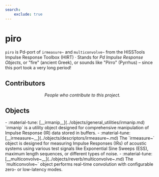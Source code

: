 ```yaml
---
search:
    exclude: true
---
```


# piro
`piro` is Pd-port of `irmeasure~` and `multiconvolve~` from the HISSTools Impulse Response Toolbox (HIRT) · Stands for *Pd Impulse Response Objects*, or "fire" (ancient Greek), or sounds like "Pirro" (Pyrrhus) – since this port took a very long period!
<h2>Contributors</h2>

<div id="libcontributors"></div>

<p align="center">
<i>People who contribute to this project.</i>
</p>

<script>
async function updateList() {
    let repoOwner = 'd-i-s';
    let repoName = 'piro';
    try {
        let res = await fetch(`https://api.github.com/repos/${repoOwner}/${repoName}/contributors`);
        let contributors = await res.json();
        let container = document.getElementById('libcontributors');
        contributors.forEach(user => {
            let link = document.createElement('a');
            link.href = `https://github.com/${user.login}`;
            link.target = '_blank';
            let img = document.createElement('img');
            img.src = `https://github.com/${user.login}.png?size=100`;
            img.alt = user.login;
            img.className = 'libavatar';
            link.appendChild(img);
            container.appendChild(link);
        });
    } catch(err) {
        console.error(err);
    }
}
updateList();
</script>

<h2>Objects</h2>

<div class="grid cards" markdown>
- :material-tune: [__irmanip__](../objects/general_utilities/irmanip.md) `irmanip` is a utility object designed for comprehensive manipulation of Impulse Response (IR) data stored in buffers.
- :material-tune: [__irmeasure~__](../objects/descriptors/irmeasure~.md) The `irmeasure~` object is designed for measuring Impulse Responses (IRs) of acoustic systems using various test signals like Exponential Sine Sweeps (ESS), maximum length sequences, or different types of noise.
- :material-tune: [__multiconvolve~__](../objects/reverb/multiconvolve~.md) The `multiconvolve~` object performs real-time convolution with configurable zero- or low-latency modes.
</div>